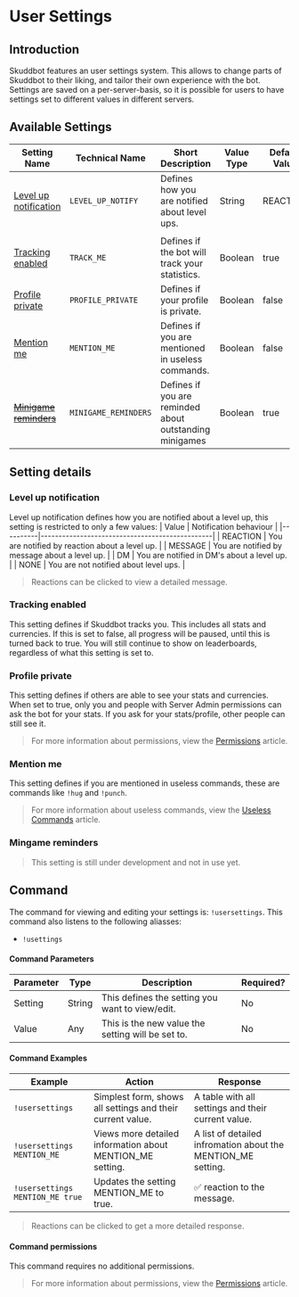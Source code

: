 # User Settings

## Introduction
Skuddbot features an user settings system. This allows to change parts of Skuddbot to their liking, and tailor their own experience with the bot.
Settings are saved on a per-server-basis, so it is possible for users to have settings set to different values in different servers.

## Available Settings
| Setting Name                                    | Technical Name       | Short Description                                       | Value Type | Default Value |
|-------------------------------------------------|----------------------|---------------------------------------------------------|------------|---------------|
| [Level up notification](#level-up-notification) | `LEVEL_UP_NOTIFY`    | Defines how you are notified about level ups.           | String     | REACTION      |
|                                                 |                      |                                                         |            |               |
| [Tracking enabled](#track-me)                   | `TRACK_ME`           | Defines if the bot will track your statistics.          | Boolean    | true          |
| [Profile private](#profile-private)             | `PROFILE_PRIVATE`    | Defines if your profile is private.                     | Boolean    | false         |
| [Mention me](#mention-me)                       | `MENTION_ME`         | Defines if you are mentioned in useless commands.       | Boolean    | false         |
| [~~Minigame reminders~~](#minigame-reminders)   | `MINIGAME_REMINDERS` | Defines if you are reminded about outstanding minigames | Boolean    | true          |

## Setting details
### Level up notification
Level up notification defines how you are notified about a level up, this setting is restricted to only a few values:
| Value    | Notification behaviour                         |
|----------|------------------------------------------------|
| REACTION | You are notified by reaction about a level up. |
| MESSAGE  | You are notified by message about a level up.  |
| DM       | You are notified in DM's about a level up.     |
| NONE     | You are not notified about level ups.          |
> Reactions can be clicked to view a detailed message.  

### Tracking enabled
This setting defines if Skuddbot tracks you. This includes all stats and currencies. If this is set to false, all progress will be paused, until this is turned back to true. You will still continue to show on leaderboards, regardless of what this setting is set to.

### Profile private
This setting defines if others are able to see your stats and currencies. When set to true, only you and people with Server Admin permissions can ask the bot for your stats. If you ask for your stats/profile, other people can still see it.
> For more information about permissions, view the [Permissions]() article.

### Mention me
This setting defines if you are mentioned in useless commands, these are commands like `!hug` and `!punch`.
> For more information about useless commands, view the [Useless Commands]() article.

### Mingame reminders
> This setting is still under development and not in use yet.

## Command
The command for viewing and editing your settings is: `!usersettings`.
This command also listens to the following aliasses: 
- `!usettings`

#### Command Parameters
| Parameter | Type   | Description                                       | Required? |
|-----------|--------|---------------------------------------------------|-----------|
| Setting   | String | This defines the setting you want to view/edit.   | No        |
| Value     | Any    | This is the new value the setting will be set to. | No        |

#### Command Examples
| Example                         | Action                                                     | Response                                                     |
|---------------------------------|------------------------------------------------------------|--------------------------------------------------------------|
| `!usersettings`                 | Simplest form, shows all settings and their current value. | A table with all settings and their current value.           |
| `!usersettings MENTION_ME`      | Views more detailed information about MENTION_ME setting.  | A list of detailed infromation about the MENTION_ME setting. |
| `!usersettings MENTION_ME true` | Updates the setting MENTION_ME to true.                    | ✅ reaction to the message.                                   |
> Reactions can be clicked to get a more detailed response.

#### Command permissions
This command requires no additional permissions.
> For more information about permissions, view the [Permissions]() article.